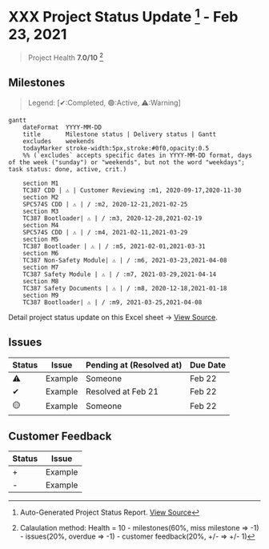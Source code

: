 # XXX Project Status Update [^footnote1] - Feb 23, 2021

> Project Health **7.0/10** [^cal]

## Milestones

> Legend: [✔:Completed, 🟢:Active, ⚠:Warning]

```mermaid
gantt
    dateFormat  YYYY-MM-DD
    title       Milestone status | Delivery status | Gantt
    excludes    weekends
    todayMarker stroke-width:5px,stroke:#0f0,opacity:0.5
    %% (`excludes` accepts specific dates in YYYY-MM-DD format, days of the week ("sunday") or "weekends", but not the word "weekdays"; task status: done, active, crit.)

    section M1
    TC387 CDD | ⚠ | Customer Reviewing :m1, 2020-09-17,2020-11-30
    section M2
    SPC574S CDD | ⚠ | / :m2, 2020-12-21,2021-02-25
    section M3
    TC387 Bootloader| ⚠ | / :m3, 2020-12-28,2021-02-19
    section M4
    SPC574S CDD | ⚠ | / :m4, 2021-02-11,2021-03-29
    section M5
    TC387 Bootloader | ⚠ | / :m5, 2021-02-01,2021-03-31
    section M6
    TC387 Non-Safety Module| ⚠ | / :m6, 2021-03-23,2021-04-08
    section M7
    TC387 Safety Module | ⚠ | / :m7, 2021-03-29,2021-04-14
    section M8
    TC387 Safety Documents | ⚠ | / :m8, 2020-12-18,2021-01-18
    section M9
    TC387 Bootloader| ⚠ | / :m9, 2021-03-25,2021-04-08

```

Detail project status update on this Excel sheet -> [View Source](https://www.bosch.com).

## Issues

| Status | Issue | Pending at (Resolved at) | Due Date |
| ---- | ---- | ---- | ---- |
| ⚠ | Example | Someone | Feb 22 |
| ✔ | Example | Resolved at Feb 21 | Feb 22 |
| 🟡 | Example | Someone | Feb 22 |

## Customer Feedback

| Status | Issue |
| ---- | ---- |
| + | Example |
| - | Example |

[^footnote1]: Auto-Generated Project Status Report. [View Source](https://www.bosch.com)
[^cal]: Calaulation method: Health = 10 - milestones(60%, miss milestone => -1) - issues(20%, overdue => -1) - customer feedback(20%, +/- => +/- 1)

